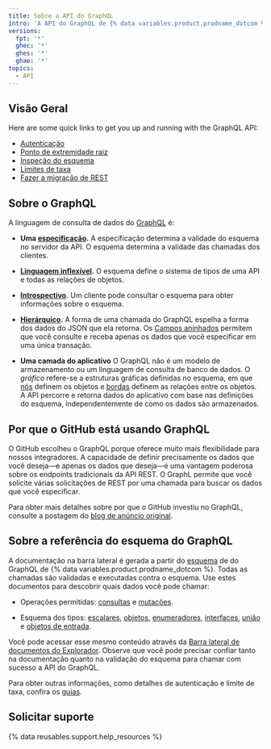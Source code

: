 ```yaml
---
title: Sobre a API do GraphQL
intro: 'A API do GraphQL de {% data variables.product.prodname_dotcom %} oferece flexibilidade e a capacidade de definir precisamente os dados que você deseja buscar.'
versions:
  fpt: '*'
  ghec: '*'
  ghes: '*'
  ghae: '*'
topics:
  - API
---
```


## Visão Geral

Here are some quick links to get you up and running with the GraphQL API:

* [Autenticação](/graphql/guides/forming-calls-with-graphql#authenticating-with-graphql)
* [Ponto de extremidade raiz](/graphql/guides/forming-calls-with-graphql#the-graphql-endpoint)
* [Inspeção do esquema](/graphql/guides/introduction-to-graphql#discovering-the-graphql-api)
* [Limites de taxa](/graphql/overview/resource-limitations)
* [Fazer a migração de REST](/graphql/guides/migrating-from-rest-to-graphql)

## Sobre o GraphQL

A linguagem de consulta de dados do [GraphQL](https://graphql.github.io/) é:

* **Uma [especificação](https://graphql.github.io/graphql-spec/June2018/).** A especificação determina a validade do esquema [](/graphql/guides/introduction-to-graphql#schema) no servidor da API. O esquema determina a validade das chamadas dos clientes.

* **[Linguagem inflexível](#about-the-graphql-schema-reference).** O esquema define o sistema de tipos de uma API e todas as relações de objetos.

* **[Introspectivo](/graphql/guides/introduction-to-graphql#discovering-the-graphql-api).** Um cliente pode consultar o esquema para obter informações sobre o esquema.

* **[Hierárquico](/graphql/guides/forming-calls-with-graphql).** A forma de uma chamada do GraphQL espelha a forma dos dados do JSON que ela retorna. Os [Campos aninhados](/graphql/guides/migrating-from-rest-to-graphql#example-nesting) permitem que você consulte e receba apenas os dados que você especificar em uma única transação.

* **Uma camada do aplicativo** O GraphQL não é um modelo de armazenamento ou um linguagem de consulta de banco de dados. O _gráfico_ refere-se a estruturas gráficas definidas no esquema, em que [nós](/graphql/guides/introduction-to-graphql#node) definem os objetos e [bordas](/graphql/guides/introduction-to-graphql#edge) definem as relações entre os objetos. A API percorre e retorna dados do aplicativo com base nas definições do esquema, independentemente de como os dados são armazenados.

## Por que o GitHub está usando GraphQL

O GitHub escolheu o GraphQL porque oferece muito mais flexibilidade para nossos integradores. A capacidade de definir precisamente os dados que você deseja&mdash;e apenas os dados que deseja&mdash;é uma vantagem poderosa sobre os endpoints tradicionais da API REST. O GraphL permite que você solicite várias solicitações de REST por uma chamada para buscar os dados que você especificar.

Para obter mais detalhes sobre por que o GitHub investiu no GraphQL, consulte a postagem do [blog de anúncio original](https://github.blog/2016-09-14-the-github-graphql-api/).

## Sobre a referência do esquema do GraphQL

A documentação na barra lateral é gerada a partir do [esquema](/graphql/guides/introduction-to-graphql#discovering-the-graphql-api) de do GraphQL de {% data variables.product.prodname_dotcom %}. Todas as chamadas são validadas e executadas contra o esquema. Use estes documentos para descobrir quais dados você pode chamar:

* Operações permitidas: [consultas](/graphql/reference/queries) e [mutações](/graphql/reference/mutations).

* Esquema dos tipos: [escalares](/graphql/reference/scalars), [objetos](/graphql/reference/objects), [enumeradores](/graphql/reference/enums), [interfaces](/graphql/reference/interfaces), [união](/graphql/reference/unions) e [objetos de entrada](/graphql/reference/input-objects).

Você pode acessar esse mesmo conteúdo através da [Barra lateral de documentos do Explorador](/graphql/guides/using-the-explorer#accessing-the-sidebar-docs). Observe que você pode precisar confiar tanto na documentação quanto na validação do esquema para chamar com sucesso a API do GraphQL.

Para obter outras informações, como detalhes de autenticação e limite de taxa, confira os [guias](/graphql/guides).

## Solicitar suporte

{% data reusables.support.help_resources %}
